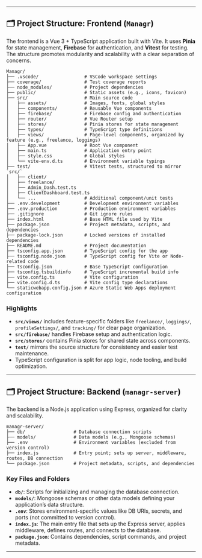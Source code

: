 
---

## 🗂️ Project Structure: Frontend (`Managr`)

The frontend is a Vue 3 + TypeScript application built with Vite. It uses **Pinia** for state management, **Firebase** for authentication, and **Vitest** for testing. The structure promotes modularity and scalability with a clear separation of concerns.

```
Managr/
├── .vscode/                 # VSCode workspace settings
├── coverage/                # Test coverage reports
├── node_modules/            # Project dependencies
├── public/                  # Static assets (e.g., icons, favicon)
├── src/                     # Main source code
│   ├── assets/              # Images, fonts, global styles
│   ├── components/          # Reusable Vue components
│   ├── firebase/            # Firebase config and authentication
│   ├── router/              # Vue Router setup
│   ├── stores/              # Pinia stores for state management
│   ├── types/               # TypeScript type definitions
│   ├── views/               # Page-level components, organized by feature (e.g., freelance, loggings)
│   ├── App.vue              # Root Vue component
│   ├── main.ts              # Application entry point
│   ├── style.css            # Global styles
│   └── vite-env.d.ts        # Environment variable typings
├── test/                    # Vitest tests, structured to mirror `src/`
│   ├── client/
│   ├── freelance/
│   ├── Admin_Dash.test.ts
│   ├── ClientDashboard.test.ts
│   └── ...                  # Additional component/unit tests
├── .env.development         # Development environment variables
├── .env.production          # Production environment variables
├── .gitignore               # Git ignore rules
├── index.html               # Base HTML file used by Vite
├── package.json             # Project metadata, scripts, and dependencies
├── package-lock.json        # Locked versions of installed dependencies
├── README.md                # Project documentation
├── tsconfig.app.json        # TypeScript config for the app
├── tsconfig.node.json       # TypeScript config for Vite or Node-related code
├── tsconfig.json            # Base TypeScript configuration
├── tsconfig.tsbuildinfo     # TypeScript incremental build info
├── vite.config.ts           # Vite configuration
├── vite.config.d.ts         # Vite config type declarations
└── staticwebapp.config.json # Azure Static Web Apps deployment configuration
```

### Highlights

* **`src/views/`** includes feature-specific folders like `freelance/`, `loggings/`, `profileSettings/`, and `tracking/` for clear page organization.
* **`src/firebase/`** handles Firebase setup and authentication logic.
* **`src/stores/`** contains Pinia stores for shared state across components.
* **`test/`** mirrors the source structure for consistency and easier test maintenance.
* TypeScript configuration is split for app logic, node tooling, and build optimization.

---

## 🗂️ Project Structure: Backend (`managr-server`)

The backend is a Node.js application using Express, organized for clarity and scalability.

```
managr-server/
├── db/                  # Database connection scripts
├── models/              # Data models (e.g., Mongoose schemas)
├── .env                 # Environment variables (excluded from version control)
├── index.js             # Entry point; sets up server, middleware, routes, DB connection
└── package.json         # Project metadata, scripts, and dependencies
```

### Key Files and Folders

* **`db/`**: Scripts for initializing and managing the database connection.
* **`models/`**: Mongoose schemas or other data models defining your application’s data structure.
* **`.env`**: Stores environment-specific values like DB URIs, secrets, and ports (not committed to version control).
* **`index.js`**: The main entry file that sets up the Express server, applies middleware, defines routes, and connects to the database.
* **`package.json`**: Contains dependencies, script commands, and project metadata.

---
